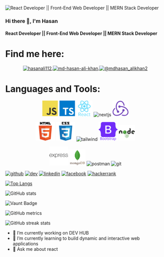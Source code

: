![React Developer || Front-End Web Developer || MERN Stack Developer]([https://media.licdn.com/dms/image/D5616AQFpv5ZKeYX-wQ/profile-displaybackgroundimage-shrink_350_1400/0/1712090961451?e=1718841600&v=beta&t=1gOjrSY9EcaK4eNdi5BFAsvckHLoMxcOBqGskO3bsd8](https://scontent.fdac13-1.fna.fbcdn.net/v/t39.30808-6/438086185_931046281979195_3832051946781888017_n.png?_nc_cat=103&ccb=1-7&_nc_sid=5f2048&_nc_eui2=AeF2Z4K6-kdC9E0QGlU9_sVPsYKZzgrw1yexgpnOCvDXJ_cKMKIbR8hqfSIYRXYw4hHPTWj4D7Im1OCXrF0utaqM&_nc_ohc=nv62WZ_g2okAb5NhSvZ&_nc_ht=scontent.fdac13-1.fna&oh=00_AfBUgAb9-BTneCOoiuntCzIkH4whFisioPsM-o0jkxx23g&oe=66294618))

### Hi there 👋, I'm Hasan
#### React Developer || Front-End Web Developer || MERN Stack Developer

<h1 align="left">Find me here:</h1>

<p align="center">
    <a href="https://dev.to/hasanali112" target="_blank">
        <img align="center" src="https://raw.githubusercontent.com/rahuldkjain/github-profile-readme-generator/master/src/images/icons/Social/devto.svg" alt="hasanali112" height="75" width="75" />
    </a>
    <a href="https://linkedin.com/in/md-hasan-ali-khan" target="_blank">
        <img align="center" src="https://raw.githubusercontent.com/rahuldkjain/github-profile-readme-generator/master/src/images/icons/Social/linked-in-alt.svg" alt="md-hasan-ali-khan" height="75" width="75" />
    </a>
    <a href="https://www.hackerrank.com/@mdhasan_alikhan2" target="_blank">
        <img align="center" src="https://raw.githubusercontent.com/rahuldkjain/github-profile-readme-generator/master/src/images/icons/Social/hackerrank.svg" alt="@mdhasan_alikhan2" height="75" width="75" />
    </a>
</p>


<h1 align="left">Languages and Tools:</h1>

<p align="center">
    <img src="https://raw.githubusercontent.com/devicons/devicon/master/icons/javascript/javascript-original.svg" alt="javascript" width="50" height="50" border-radius= "30"/>
    <img src="https://raw.githubusercontent.com/devicons/devicon/master/icons/typescript/typescript-original.svg" alt="typescript" width="50" height="50" border-radius= "30"/>
    <img src="https://raw.githubusercontent.com/devicons/devicon/master/icons/react/react-original-wordmark.svg" alt="react" width="50" height="50" border-radius= "30"/>
    <img src="https://cdn.worldvectorlogo.com/logos/nextjs-2.svg" alt="nextjs" width="50" height="50" border-radius= "30"/>
    <img src="https://raw.githubusercontent.com/devicons/devicon/master/icons/redux/redux-original.svg" alt="redux" width="50" height="50" border-radius= "30"/>
</p>

<p align="center">
    <img src="https://raw.githubusercontent.com/devicons/devicon/master/icons/html5/html5-original-wordmark.svg" alt="html5" width="60" height="60" border-radius= "30"/>
    <img src="https://raw.githubusercontent.com/devicons/devicon/master/icons/css3/css3-original-wordmark.svg" alt="css3" width="60" height="60" border-radius= "30"/>
    <img src="https://www.vectorlogo.zone/logos/tailwindcss/tailwindcss-icon.svg" alt="tailwind" width="60" height="60" border-radius= "30"/>
    <img src="https://raw.githubusercontent.com/devicons/devicon/master/icons/bootstrap/bootstrap-plain-wordmark.svg" alt="bootstrap" width="60" height="60" border-radius= "30"/>
    <img src="https://raw.githubusercontent.com/devicons/devicon/master/icons/nodejs/nodejs-original-wordmark.svg" alt="nodejs" width="50" height="50" border-radius= "30"/>
</p>

<p align="center">
    <img src="https://raw.githubusercontent.com/devicons/devicon/master/icons/express/express-original-wordmark.svg" alt="express" width="60" height="60" border-radius= "30"/>
    <img src="https://raw.githubusercontent.com/devicons/devicon/master/icons/mongodb/mongodb-original-wordmark.svg" alt="mongodb" width="50" height="50" border-radius= "30"/>
    <img src="https://www.vectorlogo.zone/logos/getpostman/getpostman-icon.svg" alt="postman" width="50" height="50" border-radius= "30"/>
    <img src="https://www.vectorlogo.zone/logos/git-scm/git-scm-icon.svg" alt="git" width="50" height="50" />
</p>




[<img src='https://cdn.jsdelivr.net/npm/simple-icons@3.0.1/icons/github.svg' alt='github' height='40'>](https://github.com/hasanali112)  [<img src='https://cdn.jsdelivr.net/npm/simple-icons@3.0.1/icons/dev-dot-to.svg' alt='dev' height='40'>](https://dev.to/hasanali112)  [<img src='https://cdn.jsdelivr.net/npm/simple-icons@3.0.1/icons/linkedin.svg' alt='linkedin' height='40'>](https://www.linkedin.com/in/md-hasan-ali-khan/)  [<img src='https://cdn.jsdelivr.net/npm/simple-icons@3.0.1/icons/facebook.svg' alt='facebook' height='40'>](https://www.facebook.com/mdhasan.alikhan.794)  [<img src='https://cdn.jsdelivr.net/npm/simple-icons@3.0.1/icons/hackerrank.svg' alt='hackerrank' height='40'>](https://www.hackerrank.com/profile/mdhasan_alikhan2)  

[![Top Langs](https://github-readme-stats.vercel.app/api/top-langs/?username=hasanali112)](https://github.com/anuraghazra/github-readme-stats)

![GitHub stats](https://github-readme-stats.vercel.app/api?username=hasanali112&show_icons=true&count_private=true)  

![Vaunt Badge](https://api.vaunt.dev/v1/github/entities/hasanali112/contributions?format=svg&private=true)  

![GitHub metrics](https://metrics.lecoq.io/hasanali112)  

![GitHub streak stats](https://streak-stats.demolab.com/?user=hasanali112)  

- 🔭 I’m currently working on DEV HUB 
- 🌱 I’m currently learning to build dynamic and interactive web applications 
- 💬 Ask me about react 

